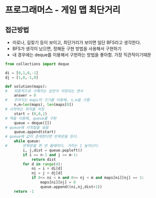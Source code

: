 # 프로그래머스 - 게임 맵 최단거리

## 접근방법
- 미로나, 길찾기 등이 보이고, 최단거리가 보이면 일단 BFS라고 생각한다.
- BFS가 생각이 났으면, 정해둔 구현 방법을 사용해서 구현하기
- 내 경우에는 deque를 이용해서 구현하는 방법을 좋아함. 가장 직관적이기때문

```py
from collections import deque

di = [0,1,0,-1]
dj = [1,0,-1,0]

def solution(maps):
#   최종적으로 구해지는 답안이 저장되는 변수
    answer = 0
#   주어지는 maps의 크기를 이용해, n,m을 구함
    n,m=len(maps), len(maps[0])
# 시작하는 위치를 저장
    start = (0,0,1)
# 덱을 사용해, queue를 구현
    queue = deque([])
# queue에 시작점을 넣음
    queue.append(start)
# queue에 값이 존재한다면 반복문을 돈다.
    while queue:
#       반복문을 한 번 돌때마다, 거리는 1 늘어난다.
        i, j,dist = queue.popleft()
        if i == n-1 and j == m-1:
            return dist
        for d in range(4):
            ni = i + di[d]
            nj = j + dj[d]
            if 0<= ni < n and 0<= nj < m and maps[ni][nj] == 1:
                maps[ni][nj] = 0
                queue.append((ni,nj,dist+1))
    return -1
```